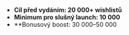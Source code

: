 - **Cíl před vydáním: 20 000+ wishlistů**
- **Minimum pro slušný launch: 10 000**
- **Bonusový boost: 30 000–50 000